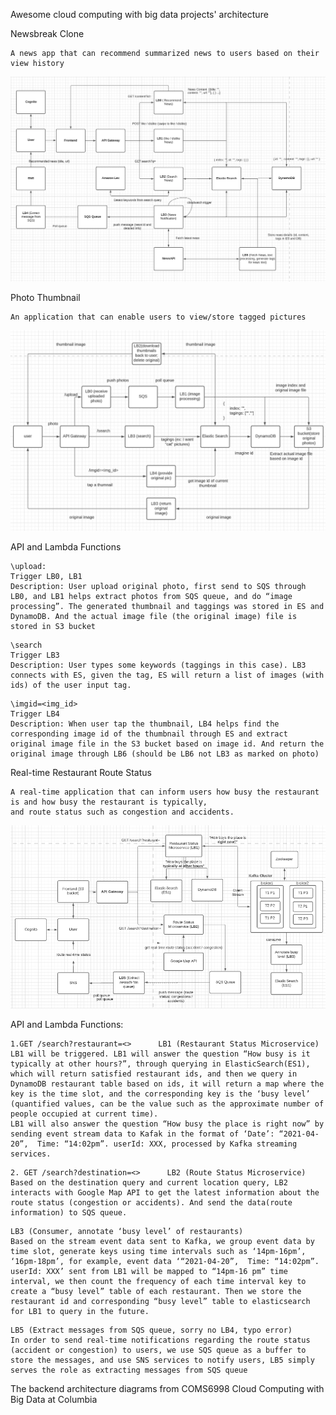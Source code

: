 
Awesome cloud computing with big data projects' architecture

Newsbreak Clone
```
A news app that can recommend summarized news to users based on their view history 
```
![alt text](https://github.com/duochen13/Backend-Architecture-Design/blob/master/pictures/newsbreak_clone.jpg?raw=true)

Photo Thumbnail
```
An application that can enable users to view/store tagged pictures
```
![alt text](https://github.com/duochen13/Backend-Architecture-Design/blob/master/pictures/photo_thumbnail.png?raw=true)

API and Lambda Functions
```
\upload:
Trigger LB0, LB1
Description: User upload original photo, first send to SQS through LB0, and LB1 helps extract photos from SQS queue, and do “image processing”. The generated thumbnail and taggings was stored in ES and DynamoDB. And the actual image file (the original image) file is stored in S3 bucket
```
```
\search
Trigger LB3
Description: User types some keywords (taggings in this case). LB3 connects with ES, given the tag, ES will return a list of images (with ids) of the user input tag. 
```
```
\imgid=<img_id>
Trigger LB4
Description: When user tap the thumbnail, LB4 helps find the corresponding image id of the thumbnail through ES and extract original image file in the S3 bucket based on image id. And return the original image through LB6 (should be LB6 not LB3 as marked on photo)
```

Real-time Restaurant Route Status
```
A real-time application that can inform users how busy the restaurant is and how busy the restaurant is typically,
and route status such as congestion and accidents.
```
![alt text](https://github.com/duochen13/Backend-Architecture-Design/blob/master/pictures/event_driven_restaurant_route_status.png?raw=true)

API and Lambda Functions: 
```
1.GET /search?restaurant=<>      LB1 (Restaurant Status Microservice)
LB1 will be triggered. LB1 will answer the question “How busy is it typically at other hours?”, through querying in ElasticSearch(ES1), which will return satisfied restaurant ids, and then we query in DynamoDB restaurant table based on ids, it will return a map where the key is the time slot, and the corresponding key is the ‘busy level’ (quantified values, can be the value such as the approximate number of people occupied at current time). 
LB1 will also answer the question “How busy the place is right now” by sending event stream data to Kafak in the format of ‘Date’: “2021-04-20”,  Time: “14:02pm”. userId: XXX, processed by Kafka streaming services.
```
```
2. GET /search?destination=<>      LB2 (Route Status Microservice)
Based on the destination query and current location query, LB2 interacts with Google Map API to get the latest information about the route status (congestion or accidents). And send the data(route information) to SQS queue.
```
```
LB3 (Consumer, annotate ‘busy level’ of restaurants)
Based on the stream event data sent to Kafka, we group event data by time slot, generate keys using time intervals such as ‘14pm-16pm’, ‘16pm-18pm’, for example, event data ‘“2021-04-20”,  Time: “14:02pm”. userId: XXX’ sent from LB1 will be mapped to “14pm-16 pm” time interval, we then count the frequency of each time interval key to create a “busy level” table of each restaurant. Then we store the restaurant id and corresponding “busy level” table to elasticsearch for LB1 to query in the future.
```
```
LB5 (Extract messages from SQS queue, sorry no LB4, typo error)
In order to send real-time notifications regarding the route status (accident or congestion) to users, we use SQS queue as a buffer to store the messages, and use SNS services to notify users, LB5 simply serves the role as extracting messages from SQS queue
```
The backend architecture diagrams from COMS6998 Cloud Computing with Big Data at Columbia

